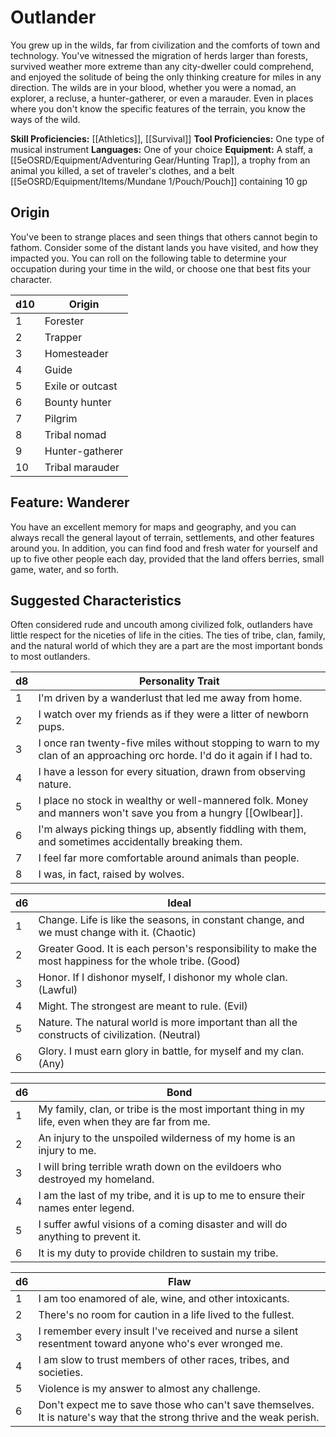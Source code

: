 # Outlander

You grew up in the wilds, far from civilization and the comforts of town and technology. You've witnessed the migration of herds larger than forests, survived weather more extreme than any city-dweller could comprehend, and enjoyed the solitude of being the only thinking creature for miles in any direction. The wilds are in your blood, whether you were a nomad, an explorer, a recluse, a hunter-gatherer, or even a marauder. Even in places where you don't know the specific features of the terrain, you know the ways of the wild.

**Skill Proficiencies:** [[Athletics]], [[Survival]] 
**Tool Proficiencies:** One type of musical instrument
**Languages:** One of your choice
**Equipment:** A staff, a [[5eOSRD/Equipment/Adventuring Gear/Hunting Trap]], a trophy from an animal you killed, a set of traveler's clothes, and a belt [[5eOSRD/Equipment/Items/Mundane 1/Pouch/Pouch]] containing 10 gp

## Origin

You've been to strange places and seen things that others cannot begin to fathom. Consider some of the distant lands you have visited, and how they impacted you. You can roll on the following table to determine your occupation during your time in the wild, or choose one that best fits your character.

| d10 | Origin           |
| --- | ---------------- |
| 1   | Forester         |
| 2   | Trapper          |
| 3   | Homesteader      |
| 4   | Guide            |
| 5   | Exile or outcast |
| 6   | Bounty hunter    |
| 7   | Pilgrim          |
| 8   | Tribal nomad     |
| 9   | Hunter-gatherer  |
| 10  | Tribal marauder  |

## Feature: Wanderer

You have an excellent memory for maps and geography, and you can always recall the general layout of terrain, settlements, and other features around you. In addition, you can find food and fresh water for yourself and up to five other people each day, provided that the land offers berries, small game, water, and so forth.

## Suggested Characteristics

Often considered rude and uncouth among civilized folk, outlanders have little respect for the niceties of life in the cities. The ties of tribe, clan, family, and the natural world of which they are a part are the most important bonds to most outlanders.

| d8  | Personality Trait                                                                                                          |
| --- | -------------------------------------------------------------------------------------------------------------------------- |
| 1   | I'm driven by a wanderlust that led me away from home.                                                                     |
| 2   | I watch over my friends as if they were a litter of newborn pups.                                                          |
| 3   | I once ran twenty-five miles without stopping to warn to my clan of an approaching orc horde. I'd do it again if I had to. |
| 4   | I have a lesson for every situation, drawn from observing nature.                                                          |
| 5   | I place no stock in wealthy or well-mannered folk. Money and manners won't save you from a hungry [[Owlbear]].             |
| 6   | I'm always picking things up, absently fiddling with them, and sometimes accidentally breaking them.                       |
| 7   | I feel far more comfortable around animals than people.                                                                    |
| 8   | I was, in fact, raised by wolves.                                                                                          |

| d6  | Ideal                                                                                                   |
| --- | ------------------------------------------------------------------------------------------------------- |
| 1   | Change. Life is like the seasons, in constant change, and we must change with it. (Chaotic)             |
| 2   | Greater Good. It is each person's responsibility to make the most happiness for the whole tribe. (Good) |
| 3   | Honor. If I dishonor myself, I dishonor my whole clan. (Lawful)                                         |
| 4   | Might. The strongest are meant to rule. (Evil)                                                          |
| 5   | Nature. The natural world is more important than all the constructs of civilization. (Neutral)          |
| 6   | Glory. I must earn glory in battle, for myself and my clan. (Any)                                       |

| d6  | Bond                                                                                              |
| --- | ------------------------------------------------------------------------------------------------- |
| 1   | My family, clan, or tribe is the most important thing in my life, even when they are far from me. |
| 2   | An injury to the unspoiled wilderness of my home is an injury to me.                              |
| 3   | I will bring terrible wrath down on the evildoers who destroyed my homeland.                      |
| 4   | I am the last of my tribe, and it is up to me to ensure their names enter legend.                 |
| 5   | I suffer awful visions of a coming disaster and will do anything to prevent it.                   |
| 6   | It is my duty to provide children to sustain my tribe.                                            |

| d6  | Flaw                                                                                                                    |
| --- | ----------------------------------------------------------------------------------------------------------------------- |
| 1   | I am too enamored of ale, wine, and other intoxicants.                                                                  |
| 2   | There's no room for caution in a life lived to the fullest.                                                             |
| 3   | I remember every insult I've received and nurse a silent resentment toward anyone who's ever wronged me.                |
| 4   | I am slow to trust members of other races, tribes, and societies.                                                       |
| 5   | Violence is my answer to almost any challenge.                                                                          |
| 6   | Don't expect me to save those who can't save themselves. It is nature's way that the strong thrive and the weak perish. |
